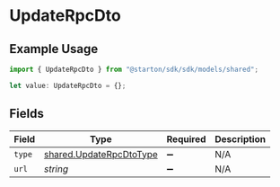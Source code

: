 # UpdateRpcDto

## Example Usage

```typescript
import { UpdateRpcDto } from "@starton/sdk/sdk/models/shared";

let value: UpdateRpcDto = {};
```

## Fields

| Field                                                                     | Type                                                                      | Required                                                                  | Description                                                               |
| ------------------------------------------------------------------------- | ------------------------------------------------------------------------- | ------------------------------------------------------------------------- | ------------------------------------------------------------------------- |
| `type`                                                                    | [shared.UpdateRpcDtoType](../../../sdk/models/shared/updaterpcdtotype.md) | :heavy_minus_sign:                                                        | N/A                                                                       |
| `url`                                                                     | *string*                                                                  | :heavy_minus_sign:                                                        | N/A                                                                       |